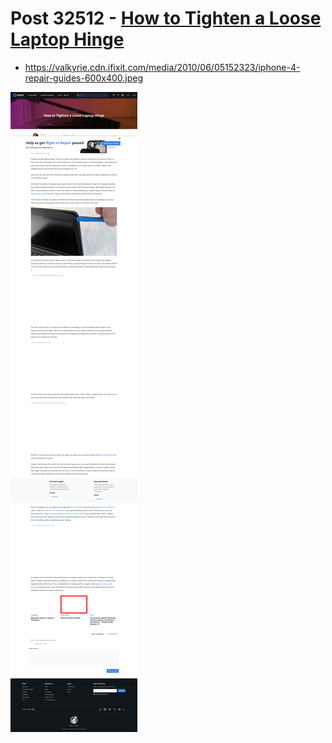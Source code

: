# Post 32512 - [How to Tighten a Loose Laptop Hinge](https://www.ifixit.com/News/32512/how-to-tighten-a-loose-laptop-hinge)

- https://valkyrie.cdn.ifixit.com/media/2010/06/05152323/iphone-4-repair-guides-600x400.jpeg

![screencap](screenshots/68e7783c-e5da-409a-bcdb-97dd3c7344dd.png)
